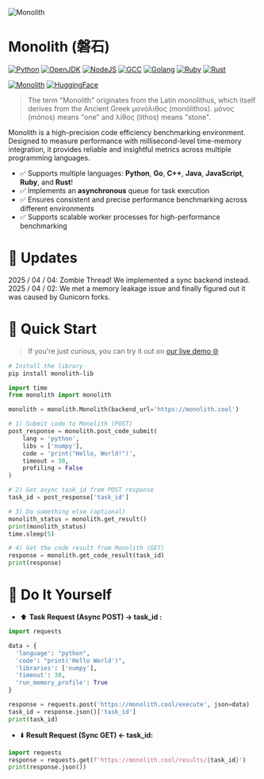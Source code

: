 ![Monolith](https://github.com/user-attachments/assets/98aa471d-462f-4395-9510-5e55ef7a4dae)

# Monolith (磐石)

[![Python](https://img.shields.io/badge/Python-3.9.19-blue)](https://hub.docker.com/_/python)
[![OpenJDK](https://img.shields.io/badge/OpenJDK-11.0.12-blue)]()
[![NodeJS](https://img.shields.io/badge/NodeJS-22-blue)](https://hub.docker.com/_/node)
[![GCC](https://img.shields.io/badge/GCC-11.2-blue)](https://hub.docker.com/_/gcc)
[![Golang](https://img.shields.io/badge/Golang-1.17-blue)](https://hub.docker.com/_/golang)
[![Ruby](https://img.shields.io/badge/Ruby-3.0.2-blue)](https://hub.docker.com/_/ruby)
[![Rust](https://img.shields.io/badge/Rust-1.85-blue)](https://hub.docker.com/_/rust)

[![Monolith](https://img.shields.io/pypi/v/monolith-lib)](https://pypi.org/project/monolith-lib/)
[![HuggingFace](https://img.shields.io/badge/Hugging%20Face-Elfsong/Monolith-ffd21e.svg)](https://huggingface.co/spaces/Elfsong/Monolith)

> The term "Monolith" originates from the Latin monolithus, which itself derives from the Ancient Greek μονόλιθος (monólithos).
> μόνος (mónos) means "one" and λίθος (líthos) means "stone".

Monolith is a high-precision code efficiency benchmarking environment. Designed to measure performance with millisecond-level time-memory integration, it provides reliable and insightful metrics across multiple programming languages.

- ✅ Supports multiple languages: **Python**, **Go**, **C++**, **Java**, **JavaScript**, **Ruby**, and **Rust**! 
- ✅ Implements an **asynchronous** queue for task execution
- ✅ Ensures consistent and precise performance benchmarking across different environments
- ✅ Supports scalable worker processes for high-performance benchmarking

# 💭 Updates
2025 / 04 / 04: Zombie Thread! We implemented a sync backend instead.
2025 / 04 / 02: We met a memory leakage issue and finally figured out it was caused by Gunicorn forks.

# 🚀 Quick Start

> If you're just curious, you can try it out on [our live demo 🌐](https://huggingface.co/spaces/Elfsong/Monolith)

```bash
# Install the library
pip install monolith-lib
```

```python
import time
from monolith import monolith

monolith = monolith.Monolith(backend_url='https://monolith.cool')

# 1) Submit code to Monolith (POST)
post_response = monolith.post_code_submit(
    lang = 'python',
    libs = ['numpy'],
    code = 'print("Hello, World!")',
    timeout = 30,
    profiling = False
)

# 2) Get async task_id from POST response
task_id = post_response['task_id']

# 3) Do something else (optional)
monolith_status = monolith.get_result()
print(monolith_status)
time.sleep(5)

# 4) Get the code result from Monolith (GET)
response = monolith.get_code_result(task_id)
print(response)
```

# 🚧 Do It Yourself
- ⬆️ **Task Request (Async POST) -> task_id :**
```python
import requests

data = {
  'language': "python",
  'code': "print('Hello World')",
  'libraries': ['numpy'],
  'timeout': 30,
  'run_memory_profile': True
}

response = requests.post('https://monolith.cool/execute', json=data)
task_id = response.json()['task_id']
print(task_id)
```

- ⬇️ **Result Request (Sync GET) <- task_id:**
```python
import requests
response = requests.get(f'https://monolith.cool/results/{task_id}')
print(response.json())
```
